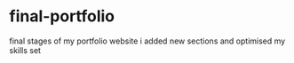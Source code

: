 # final-portfolio
final stages of my portfolio website 
i added new sections and optimised my skills set
